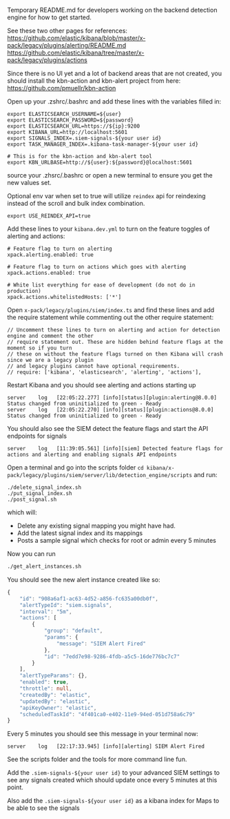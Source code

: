Temporary README.md for developers working on the backend detection engine
for how to get started.

See these two other pages for references:
https://github.com/elastic/kibana/blob/master/x-pack/legacy/plugins/alerting/README.md
https://github.com/elastic/kibana/tree/master/x-pack/legacy/plugins/actions

Since there is no UI yet and a lot of backend areas that are not created, you 
should install the kbn-action and kbn-alert project from here:
https://github.com/pmuellr/kbn-action

Open up your .zshrc/.bashrc and add these lines with the variables filled in:
```
export ELASTICSEARCH_USERNAME=${user}
export ELASTICSEARCH_PASSWORD=${password}
export ELASTICSEARCH_URL=https://${ip}:9200
export KIBANA_URL=http://localhost:5601
export SIGNALS_INDEX=.siem-signals-${your user id}
export TASK_MANAGER_INDEX=.kibana-task-manager-${your user id}

# This is for the kbn-action and kbn-alert tool
export KBN_URLBASE=http://${user}:${password}@localhost:5601
```

source your .zhsrc/.bashrc or open a new terminal to ensure you get the new values set.

Optional env var when set to true will utilize `reindex` api for reindexing
instead of the scroll and bulk index combination.

```
export USE_REINDEX_API=true
```

Add these lines to your `kibana.dev.yml` to turn on the feature toggles of alerting and actions:
```
# Feature flag to turn on alerting
xpack.alerting.enabled: true

# Feature flag to turn on actions which goes with alerting
xpack.actions.enabled: true

# White list everything for ease of development (do not do in production)
xpack.actions.whitelistedHosts: ['*']
```

Open `x-pack/legacy/plugins/siem/index.ts` and find these lines and add the require statement
while commenting out the other require statement:

```
// Uncomment these lines to turn on alerting and action for detection engine and comment the other
// require statement out. These are hidden behind feature flags at the moment so if you turn
// these on without the feature flags turned on then Kibana will crash since we are a legacy plugin
// and legacy plugins cannot have optional requirements.
// require: ['kibana', 'elasticsearch', 'alerting', 'actions'],
```

Restart Kibana and you should see alerting and actions starting up
```
server    log   [22:05:22.277] [info][status][plugin:alerting@8.0.0] Status changed from uninitialized to green - Ready
server    log   [22:05:22.270] [info][status][plugin:actions@8.0.0] Status changed from uninitialized to green - Ready
```

You should also see the SIEM detect the feature flags and start the API endpoints for signals

```
server    log   [11:39:05.561] [info][siem] Detected feature flags for actions and alerting and enabling signals API endpoints
```

Open a terminal and go into the scripts folder `cd kibana/x-pack/legacy/plugins/siem/server/lib/detection_engine/scripts` and run:

```
./delete_signal_index.sh
./put_signal_index.sh
./post_signal.sh
```

which will:

* Delete any existing signal mapping you might have had.
* Add the latest signal index and its mappings
* Posts a sample signal which checks for root or admin every 5 minutes


Now you can run

```sh
./get_alert_instances.sh
```

You should see the new alert instance created like so:
```ts
{
    "id": "908a6af1-ac63-4d52-a856-fc635a00db0f",
    "alertTypeId": "siem.signals",
    "interval": "5m",
    "actions": [
        {
            "group": "default",
            "params": {
                "message": "SIEM Alert Fired"
            },
            "id": "7edd7e98-9286-4fdb-a5c5-16de776bc7c7"
        }
    ],
    "alertTypeParams": {},
    "enabled": true,
    "throttle": null,
    "createdBy": "elastic",
    "updatedBy": "elastic",
    "apiKeyOwner": "elastic",
    "scheduledTaskId": "4f401ca0-e402-11e9-94ed-051d758a6c79"
}
```

Every 5 minutes you should see this message in your terminal now:

```
server    log   [22:17:33.945] [info][alerting] SIEM Alert Fired
```

See the scripts folder and the tools for more command line fun. 

Add the `.siem-signals-${your user id}` to your advanced SIEM settings to see any signals
created which should update once every 5 minutes at this point.

Also add the `.siem-signals-${your user id}` as a kibana index for Maps to be able to see the
signals 
